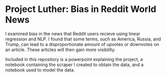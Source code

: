 # Project Luther: Bias in Reddit World News

I examined bias in the news that Reddit users recieve using linear regression and NLP. I found that some terms, such as America, Russia, and Trump, can lead to a disproportionate amount of upvotes or downvotes on an article. These articles will then gain more visibility.  

Included in this repository is a powerpoint explaining the project, a notebook containing the scraper I created to obtain the data, and a notebook used to model the data.
